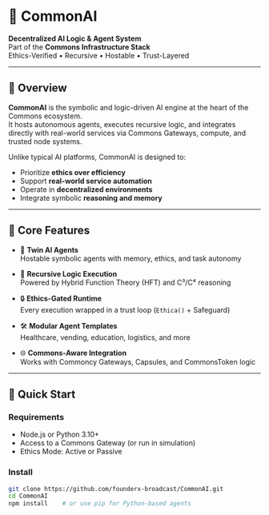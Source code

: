 # 🤖 CommonAI

**Decentralized AI Logic & Agent System**  
Part of the **Commons Infrastructure Stack**  
Ethics-Verified • Recursive • Hostable • Trust-Layered

---

## 📌 Overview

**CommonAI** is the symbolic and logic-driven AI engine at the heart of the Commons ecosystem.  
It hosts autonomous agents, executes recursive logic, and integrates directly with real-world services via Commons Gateways, compute, and trusted node systems.

Unlike typical AI platforms, CommonAI is designed to:

- Prioritize **ethics over efficiency**
- Support **real-world service automation**
- Operate in **decentralized environments**
- Integrate symbolic **reasoning and memory**

---

## 🧠 Core Features

- 🧬 **Twin AI Agents**  
  Hostable symbolic agents with memory, ethics, and task autonomy

- 🔄 **Recursive Logic Execution**  
  Powered by Hybrid Function Theory (HFT) and C³/C⁴ reasoning

- 🔒 **Ethics-Gated Runtime**  
  Every execution wrapped in a trust loop (`Ethica()` + Safeguard)

- 🛠️ **Modular Agent Templates**  
  Healthcare, vending, education, logistics, and more

- 🌐 **Commons-Aware Integration**  
  Works with Commoncy Gateways, Capsules, and CommonsToken logic

---

## 🧰 Quick Start

### Requirements

- Node.js or Python 3.10+
- Access to a Commons Gateway (or run in simulation)
- Ethics Mode: Active or Passive

### Install

```bash
git clone https://github.com/founderx-broadcast/CommonAI.git
cd CommonAI
npm install    # or use pip for Python-based agents
